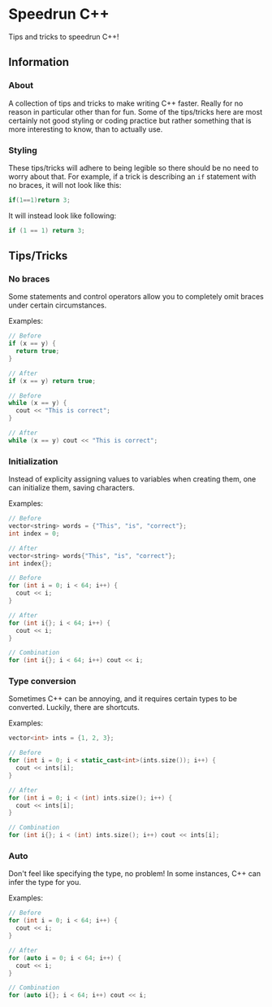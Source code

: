 # Speedrun C++

Tips and tricks to speedrun C++!

## Information

### About

A collection of tips and tricks to make writing C++ faster. Really for no reason in particular other than for fun. Some of the tips/tricks here are most certainly not good styling or coding practice but rather something that is more interesting to know, than to actually use.

### Styling

These tips/tricks will adhere to being legible so there should be no need to worry about that. For example, if a trick is describing an `if` statement with no braces, it will not look like this:

```cpp
if(1==1)return 3;
```

It will instead look like following:

```cpp
if (1 == 1) return 3;
```

## Tips/Tricks

### No braces

Some statements and control operators allow you to completely omit braces under certain circumstances.

Examples:

```cpp
// Before
if (x == y) {
  return true;
}

// After
if (x == y) return true;
```

```cpp
// Before
while (x == y) {
  cout << "This is correct";
}

// After
while (x == y) cout << "This is correct";
```

### Initialization

Instead of explicity assigning values to variables when creating them, one can initialize them, saving characters.

Examples:

```cpp
// Before
vector<string> words = {"This", "is", "correct"};
int index = 0;

// After
vector<string> words{"This", "is", "correct"};
int index{};
```

```cpp
// Before
for (int i = 0; i < 64; i++) {
  cout << i;
}

// After
for (int i{}; i < 64; i++) {
  cout << i;
}

// Combination
for (int i{}; i < 64; i++) cout << i;
```

### Type conversion

Sometimes C++ can be annoying, and it requires certain types to be converted. Luckily, there are shortcuts.

Examples:

```cpp
vector<int> ints = {1, 2, 3};

// Before
for (int i = 0; i < static_cast<int>(ints.size()); i++) {
  cout << ints[i];
}

// After
for (int i = 0; i < (int) ints.size(); i++) {
  cout << ints[i];
}

// Combination
for (int i{}; i < (int) ints.size(); i++) cout << ints[i];
```

### Auto

Don't feel like specifying the type, no problem! In some instances, C++ can infer the type for you.

Examples:

```cpp
// Before
for (int i = 0; i < 64; i++) {
  cout << i;
}

// After
for (auto i = 0; i < 64; i++) {
  cout << i;
}

// Combination
for (auto i{}; i < 64; i++) cout << i;
```
